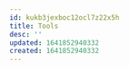 ```yaml
---
id: kukb3jexboc12ocl7z22x5h
title: Tools
desc: ''
updated: 1641852940332
created: 1641852940332
---
```



